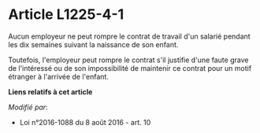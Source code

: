 # Article L1225-4-1

Aucun employeur ne peut rompre le contrat de travail d'un salarié pendant les dix semaines suivant la naissance de son
enfant.

Toutefois, l'employeur peut rompre le contrat s'il justifie d'une faute grave de l'intéressé ou de son impossibilité de
maintenir ce contrat pour un motif étranger à l'arrivée de l'enfant.

**Liens relatifs à cet article**

_Modifié par_:

  - Loi n°2016-1088 du 8 août 2016 - art. 10
